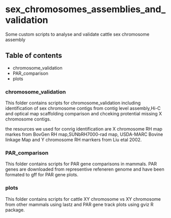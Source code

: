 # sex_chromosomes_assemblies_and_validation

Some custom scripts to analyse and validate cattle sex chromosome assembly

## Table of contents
* chromosome_validation
* PAR_comparison
* plots

### chromosome_validation

This folder contains scripts for chromosome_validation including
identification of sex chromosome contigs from contig level
assembly,Hi-C and optical map scaffolding comparison and chceking
protential missing X chromosome contigs.

the resources we used for conrig identification are X chromosome RH
map markes from BovGen RH map,SUNbRH7000-rad map, USDA-MARC Bovine
linkage Map and Y chromosome RH marrkers from Liu etal 2002.

### PAR_comparison

This folder contains scripts for PAR gene comparisons in mammals. PAR
genes are downloaded from representive refeneren genome  and have been
formated to gff  for PAR gene plots. 

### plots

This folder contains scripts for cattle XY chromosome vs  XY chromosome
from other mammals using lastz and PAR gene track plots using gviz R package. 

